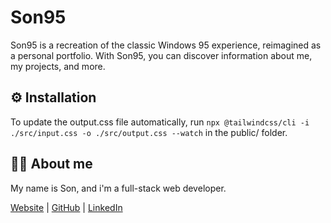 # Son95

Son95 is a recreation of the classic Windows 95 experience, reimagined as a personal portfolio. With Son95, you can discover information about me, my projects, and more.

## ⚙️ Installation

To update the output.css file automatically, run `npx @tailwindcss/cli -i ./src/input.css -o ./src/output.css --watch` in the public/ folder.

## 🧑‍💻 About me

My name is Son, and i'm a full-stack web developer.

[Website](https://vdburg.site/) | [GitHub](https://github.com/Penguin-09) | [LinkedIn](https://www.linkedin.com/in/son-bram/)
